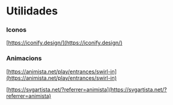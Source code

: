 # Utilidades


### Iconos
[https://iconify.design/](https://iconify.design/)

### Animacions

[https://animista.net/play/entrances/swirl-in](https://animista.net/play/entrances/swirl-in)

[https://svgartista.net/?referrer=animista](https://svgartista.net/?referrer=animista)
